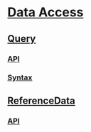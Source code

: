 # [Data Access](time-series-insights-reference-data-access.md)
## [Query](time-series-insights-reference-query.md)
### [API](time-series-insights-reference-QueryAPI.md)
### [Syntax](time-series-insights-reference-Query-Syntax.md)
## [ReferenceData](time-series-insights-reference-reference-data.md)
### [API](time-series-insights-reference-reference-data-api.md)